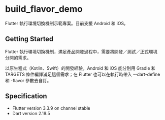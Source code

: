 # build_flavor_demo

Flutter 執行環境切換機制示範專案。目前支援 Android 和 iOS。

## Getting Started

Flutter 執行環境切換機制，滿足產品開發過程中，需要將開發／測試／正式環境分開的需求。

以原生程式（Kotlin、Swift）的開發經驗，Android 和 iOS 能分別用 Gradle 和 TARGETS 條件編譯滿足這個需求；在 Flutter 也可以在執行時帶入 --dart-define 和 -flavor 參數去自訂。

## Specification

- Flutter version 3.3.9 on channel stable
- Dart version 2.18.5